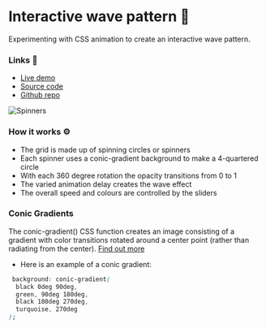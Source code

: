 # Interactive wave pattern 🍃

Experimenting with CSS animation to create an interactive wave pattern. 

### Links 🔗

+ [Live demo](https://css-conic-gradient-wave-pattern.rolandjlevy.repl.co/)
+ [Source code](https://replit.com/@RolandJLevy/css-conic-gradient-wave-pattern)
+ [Github repo](https://github.com/rolandjlevy/css-conic-gradient-spinner-pattern-wave)

![Spinners](https://raw.githubusercontent.com/rolandjlevy/css-conic-gradient-spinner-pattern-wave/master/images/spinner-wave-pattern.png)

### How it works ⚙️
- The grid is made up of spinning circles or spinners
- Each spinner uses a conic-gradient background to make a 4-quartered circle
- With each 360 degree rotation the opacity transitions from 0 to 1
- The varied animation delay creates the wave effect
- The overall speed and colours are controlled by the sliders

### Conic Gradients
The conic-gradient() CSS function creates an image consisting of a gradient with color transitions rotated around a center point (rather than radiating from the center). [Find out more](https://developer.mozilla.org/en-US/docs/Web/CSS/conic-gradient())

- Here is an example of a conic gradient:
```css
 background: conic-gradient( 
  black 0deg 90deg, 
  green, 90deg 180deg, 
  black 180deg 270deg,
  turquoise, 270deg
);
```